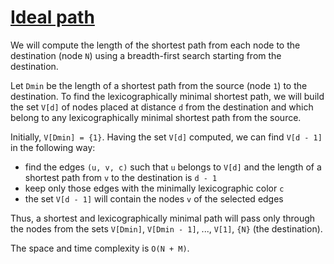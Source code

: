 # [Ideal path](https://vjudge.net/problem/UVA-1599)

We will compute the length of the shortest path from each node to the
destination (node `N`) using a breadth-first search starting from the
destination.

Let `Dmin` be the length of a shortest path from the source (node `1`) to the
destination. To find the lexicographically minimal shortest path, we will build
the set `V[d]` of nodes placed at distance `d` from the destination and which
belong to any lexicographically minimal shortest path from the source.

Initially, `V[Dmin] = {1}`. Having the set `V[d]` computed, we can find
`V[d - 1]` in the following way:
- find the edges `(u, v, c)` such that `u` belongs to `V[d]` and the length of
a shortest path from `v` to the destination is `d - 1`
- keep only those edges with the minimally lexicographic color `c`
- the set `V[d - 1]` will contain the nodes `v` of the selected edges

Thus, a shortest and lexicographically minimal path will pass only through the
nodes from the sets `V[Dmin]`, `V[Dmin - 1]`, ..., `V[1]`, `{N}` (the
destination).

The space and time complexity is `O(N + M)`.
